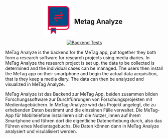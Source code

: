 <div align="center" style="display: flex; align-items: center; justify-content: center;">
<img src="public/images/logo.png" alt="img Metag" width="100"/>
<h2 style="margin-right: 10px;">Metag Analyze</h2>
</div>

<div align="center">

[![Backend Tests](https://github.com/zemki/metag-analyze/actions/workflows/backend_tests.yml/badge.svg)](https://github.com/zemki/metag-analyze/actions/workflows/backend_tests.yml)

</div>

MeTag Analyze is the backend for the MeTag app, put together they both form a research software for research projects using media diaries.
In MeTag Analyze the research project is set up, the data to be collected is determined and the individual cases can be managed. The users then install the MeTag app on their smartphone and begin the actual data acquisition, that is they keep a media diary.
The data can then be analyzed and visualized in MeTag Analyze.


MeTag Analyze ist das Backend zur MeTag App, beiden zusammen bilden Forschungssoftware zur Durchführungen von Forschungsprojekten mit Medientagebüchern.
In MeTag-Analyze wird das Projekt angelegt, die zu erhebenden Daten bestimmt und die einzelnen Fälle verwaltet. Die MeTag-App für Mobiltelefone installieren sich die Nutzer_innen auf ihrem Smartphone und führen dort die eigentliche Datenerhebung durch, also das Führen eines Medientagebuchs.
Die Daten können dann in MeTag Analyze analysiert und visulalisiert werden.
